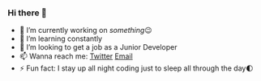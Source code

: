 ### Hi there 👋

- 🔭 I’m currently working on *something*😉
- 🌱 I’m learning constantly
- 👯 I’m looking to get a job as a Junior Developer
- 📫 Wanna reach me: [Twitter](https://twitter.com/the_dro_) [Email](mailto:lorddro1532@gmail.com)
- ⚡ Fun fact: I stay up all night coding just to sleep all through the day🌓

